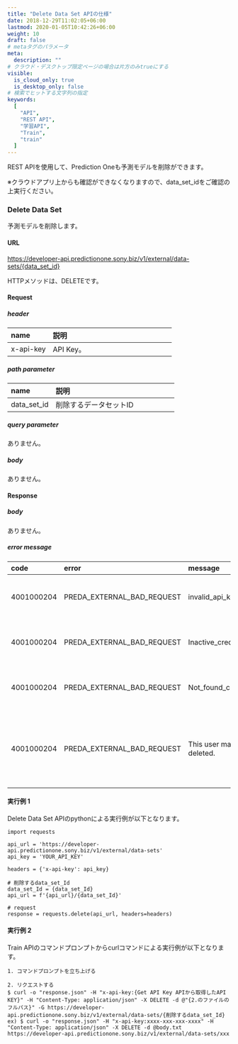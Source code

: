 ```yaml
---
title: "Delete Data Set APIの仕様"
date: 2018-12-29T11:02:05+06:00
lastmod: 2020-01-05T10:42:26+06:00
weight: 10
draft: false
# metaタグのパラメータ
meta:
  description: ""
# クラウド・デスクトップ限定ページの場合は片方のみtrueにする
visible:
  is_cloud_only: true
  is_desktop_only: false
# 検索でヒットする文字列の指定
keywords:
  [
    "API",
    "REST API",
    "学習API",
    "Train",
    "train"
  ]
---
```


REST APIを使用して、Prediction Oneも予測モデルを削除ができます。

※クラウドアプリ上からも確認ができなくなりますので、data_set_idをご確認の上実行ください。

### Delete Data Set

予測モデルを削除します。

#### URL

https://developer-api.predictionone.sony.biz/v1/external/data-sets/{data_set_id}

HTTPメソッドは、DELETEです。

#### Request

##### header

| name              | 説明              　　　　　　　　　　　　　　|
| :---------------- | :----------------------------------------- |
| x-api-key         | API Key。       |

##### path parameter

| name              | 説明              　　　　　　　　　　　　　　|
| :---------------- | :----------------------------------------- |
| data_set_id         | 削除するデータセットID       |

##### query parameter

ありません。

##### body

ありません。

#### Response

##### body

ありません。

##### error message

| code       | error       | message               | reason               |
| :--------- | :---------- | :-------------------- | :------------------- |
| 4001000204 | PREDA_EXTERNAL_BAD_REQUEST | invalid_api_key. | APIキーが存在しない |
| 4001000204 | PREDA_EXTERNAL_BAD_REQUEST | Inactive_credential. | APIキーが間違っている |
| 4001000204 | PREDA_EXTERNAL_BAD_REQUEST | Not_found_credential. | APIキーが間違っている |
| 4001000204 | PREDA_EXTERNAL_BAD_REQUEST | This user may be deleted. | ユーザー情報が削除されている可能性がある |

#### 実行例 1

Delete Data Set APIのpythonによる実行例が以下となります。

```
import requests

api_url = 'https://developer-api.predictionone.sony.biz/v1/external/data-sets'
api_key = 'YOUR_API_KEY'

headers = {'x-api-key': api_key}

# 削除するdata_set_Id
data_set_Id = {data_set_Id}
api_url = f'{api_url}/{data_set_Id}'

# request
response = requests.delete(api_url, headers=headers)
```

#### 実行例 2

Train APIのコマンドプロンプトからcurlコマンドによる実行例が以下となります。

```
1. コマンドプロンプトを立ち上げる

2. リクエストする
$ curl -o "response.json" -H "x-api-key:{Get API Key APIから取得したAPI KEY}" -H "Content-Type: application/json" -X DELETE -d @"{2.のファイルのフルパス}" -G https://developer-api.predictionone.sony.biz/v1/external/data-sets/{削除するdata_set_Id}
ex) $ curl -o "response.json" -H "x-api-key:xxxx-xxx-xxx-xxxx" -H "Content-Type: application/json" -X DELETE -d @body.txt https://developer-api.predictionone.sony.biz/v1/external/data-sets/xxx
```

